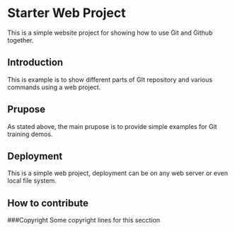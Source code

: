 # Starter Web Project

This is a simple website project for showing how to use Git and Github together. 

## Introduction

This is example is to show different parts of GIt repository and various commands using a web project.

## Prupose

As stated above, the main prupose is to provide simple examples for Git training demos.

## Deployment

This is a simple web project, deployment can be on any web server or even local file system.

## How to contribute

###Copyright
Some copyright lines for this secction